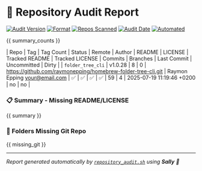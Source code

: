 # 🧾 Repository Audit Report

[![Audit Version](https://img.shields.io/badge/audit-v1.0.7-purple.svg)](#)
[![Format](https://img.shields.io/badge/format-markdown-orange.svg)](#)
[![Repos Scanned](https://img.shields.io/badge/repos-1-blue.svg)](#)
[![Audit Date](https://img.shields.io/badge/date-2025--07--19--113A19-green.svg)](#)
[![Automated](https://img.shields.io/badge/powered--by-Sally-ff69b4.svg?logo=github)](#)

{{ summary_counts }}

| Repo | Tag | Tag Count | Status | Remote | Author | README | LICENSE | Tracked README | Tracked LICENSE | Commits | Branches | Last Commit | Uncommitted | Dirty |
| `folder_tree_cli` | v1.0.28 | 8 | 0 | https://github.com/raymonepping/homebrew-folder-tree-cli.git | Raymon Epping <your@email.com> | ✅ | ✅ | ✅ | ✅ | 59 | 4 | 2025-07-19 11:19:46 +0200 | no | no |

### 📋 Summary - Missing README/LICENSE
{{ summary }}

### 🚫 Folders Missing Git Repo
{{ missing_git }}

---
_Report generated automatically by [`repository_audit.sh`](https://github.com/raymonepping/medium_scripts) using **Sally** 🦾_
